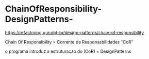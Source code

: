 # ChainOfResponsibility-DesignPatterns-
https://refactoring.guru/pt-br/design-patterns/chain-of-responsibility

Chain Of Responsibility = Corrente de Responsabilidades "CoR"

o programa introduz a estruturacao do (CoR) = DesignPatterns
